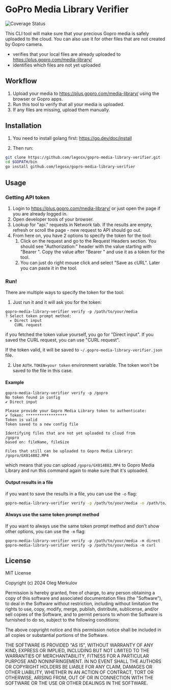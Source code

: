 # GoPro Media Library Verifier

![Coverage Status](https://coveralls.io/repos/github/legosx/gopro-media-library-verifier/badge.svg?branch=main)

This CLI tool will make sure that your precious Gopro media is safely uploaded to the cloud.
You can also use it for other files that are not created by Gopro camera.

* verifies that your local files are already uploaded to https://plus.gopro.com/media-library/
* identifies which files are not yet uploaded

## Workflow

1. Upload your media to https://plus.gopro.com/media-library/ using the browser or Gopro apps.
2. Run this tool to verify that all your media is uploaded.
3. If any files are missing, upload them manually.

## Installation

1. You need to install golang first:
   https://go.dev/doc/install

2. Then run:

```bash
git clone https://github.com/legosx/gopro-media-library-verifier.git
cd $GOPATH/bin
go install github.com/legosx/gopro-media-library-verifier
```

## Usage

### Getting API token

1. Login to https://plus.gopro.com/media-library/ or just open the page if you are already logged in.
2. Open developer tools of your browser.
3. Lookup for "api." requests in Network tab. If the results are empty, refresh or scroll the page - new request to API should go out.
4. From here on, you have 2 options to specify the token for the tool:
   1. Click on the request and go to the Request Headers section. You should see "Authorization:" header with the value
   starting with "Bearer ". Copy the value after "Bearer " and use it as a token for the tool.
   2. You can just do right mouse click and select "Save as cURL". Later you can paste it in the tool.

### Run!

There are multiple ways to specify the token for the tool:

1. Just run it and it will ask you for the token:
```
gopro-media-library-verifier verify -p /path/to/your/media
? Select token prompt method: 
  ▸ Direct input
    CURL request
```
if you fetched the token value yourself, you go for "Direct input".
If you saved the CURL request, you can use "CURL request".

If the token valid, it will be saved to `~/.gopro-media-library-verifier.json` file.

2. Use `AUTH.TOKEN=your token` environment variable. The token won't be saved to the file in this case.

#### Example

```
gopro-media-library-verifier verify -p /gopro
No token found in config
✔ Direct input

Please provide your Gopro Media Library token to authenticate:
✔ Token: ******************
Token is valid
Token saved to a new config file

Identifying files that are not yet uploaded to cloud from
/gopro
based on: fileName, fileSize

Files that still can be uploaded to Gopro Media Library:
/gopro/GX014882.MP4
```

which means that you can upload `/gopro/GX014882.MP4` to Gopro Media Library and run this command again to make sure that it's uploaded.

#### Output results in a file

if you want to save the results in a file, you can use the `-o` flag:

```bash
gopro-media-library-verifier verify -p /path/to/your/media -o /path/to/output/file
```

#### Always use the same token prompt method

If you want to always use the same token prompt method and don't show other options, you can use the `-m` flag:
```
gopro-media-library-verifier verify -p /path/to/your/media -m direct
gopro-media-library-verifier verify -p /path/to/your/media -m curl
```

## License

MIT License

Copyright (c) 2024 Oleg Merkulov

Permission is hereby granted, free of charge, to any person obtaining a copy
of this software and associated documentation files (the "Software"), to deal
in the Software without restriction, including without limitation the rights
to use, copy, modify, merge, publish, distribute, sublicense, and/or sell
copies of the Software, and to permit persons to whom the Software is
furnished to do so, subject to the following conditions:

The above copyright notice and this permission notice shall be included in all
copies or substantial portions of the Software.

THE SOFTWARE IS PROVIDED "AS IS", WITHOUT WARRANTY OF ANY KIND, EXPRESS OR
IMPLIED, INCLUDING BUT NOT LIMITED TO THE WARRANTIES OF MERCHANTABILITY,
FITNESS FOR A PARTICULAR PURPOSE AND NONINFRINGEMENT. IN NO EVENT SHALL THE
AUTHORS OR COPYRIGHT HOLDERS BE LIABLE FOR ANY CLAIM, DAMAGES OR OTHER
LIABILITY, WHETHER IN AN ACTION OF CONTRACT, TORT OR OTHERWISE, ARISING FROM,
OUT OF OR IN CONNECTION WITH THE SOFTWARE OR THE USE OR OTHER DEALINGS IN THE
SOFTWARE.

